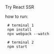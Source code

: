 Try React SSR

how to run:

```shell
 # terminal 1
 npm install
 npx webpack --watch

 # terminal 2
 npm start
```